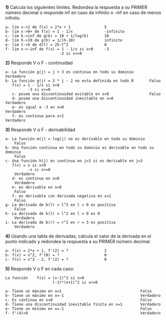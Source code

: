**1)** Calcula los siguientes límites. Redondea la respuesta a su PRIMER número decimal o responde inf en caso de infinito o -inf en caso de menos infinito.

    a- lim x->2 de f(x) = 2*x + 1               5
    b- lim x->0+ de f(x) = 1 - 1/x              -infinito
    c- lim k->inf de g(k) = 10 + 1/log(k)       10
    d- lim h->10 de g(h) = 1/(h-10)             infinito
    e- lim t->5 de d(t) = 25-t^2                0
    f- lim x->-inf de f(x) = 1 - 1/x si x>0     -3
                            -3 si x<=0


**2)** Responde V o F - continuidad

    a- La función g(j) = j + 3 es continua en todo su dominio       Verdadero
    b- La función g(j) = 3 * j - 2 no esta definida en todo R       Falso
       f(x) = 1 - 1/x si x>0
              -3 si x<=0
       c- posee una discontinuidad evitable en x=0                  Falso
       d- posee una discontinuidad inevitable en x=0                Verdadero
       e- es igual a -3 en x=0                                      Verdadero
       f- es continua para x>2                                      Verdadero

**3)** Responde V o F - derivabilidad

    a- La función m(j) = log(j) no es derivable en todo su dominio              
        Falso
    b- Una función continua en todo su dominio es derivable en todo su dominio
        Falso
    c- Una función h(j) es continua en j=3 si es derivable en j=3
       f(x) = x si x>0
              -x si x<=0
        Verdadero
       d- es continua en x=0
        Verdadero
       e- es derivable en x=0
        Falso
       f- es derivable con derivada negativa en x=1
        Falso
    g- La derivada de b(l) = l^2 en l = 0 es positiva
        Falso
    h- La derivada de k(l) = l^2 en l = 0 es 0
        Verdadero
    i- La derivada de b(r) = r^2 en r = 3 es positiva
        Verdadero

**4)** Usando una tabla de derivadas, calcula el valor de la derivada en el punto indicado y redondea la respuesta a su PRIMER número decimal.

    a- f(x) = 2*x + 1, f'(2) = ?                2
    b- f(x) = x^2, f'(0) = ?                    0
    c- f(x) = x^3 - 2, f'(2) = ?                0

    
**5)** Responde V o F en cada caso:

    La función    f(x) = (x-1)^2 si x>0
                         (-1)*(x+1)^2 si x<=0
    
    a- Tiene un máximo en x=1                                   Falso
    b- Tiene un máximo en x=-1                                  Verdadero
    c- Es continua en x=0                                       Falso
    d- Tiene una discontinuidad inevitable finita en x=1        Verdadero
    e- Tiene un mínimo en x=-1                                  Falso
    f- f'(4)>0                                                  Verdadero
